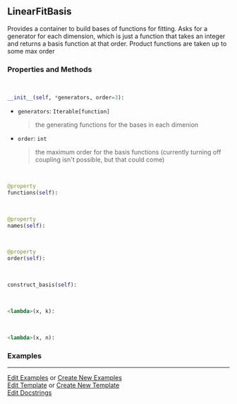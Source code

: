 ## <a id="McUtils.Zachary.FittableModels.LinearFitBasis">LinearFitBasis</a>
Provides a container to build bases of functions for fitting.
Asks for a generator for each dimension, which is just a function that takes an integer and returns a basis function at that order.
Product functions are taken up to some max order

### Properties and Methods
<a id="McUtils.Zachary.FittableModels.LinearFitBasis.__init__" class="docs-object-method">&nbsp;</a>
```python
__init__(self, *generators, order=3): 
```

- `generators`: `Iterable[function]`
    >the generating functions for the bases in each dimenion
- `order`: `int`
    >the maximum order for the basis functions (currently turning off coupling isn't possible, but that could come)

<a id="McUtils.Zachary.FittableModels.LinearFitBasis.functions" class="docs-object-method">&nbsp;</a>
```python
@property
functions(self): 
```

<a id="McUtils.Zachary.FittableModels.LinearFitBasis.names" class="docs-object-method">&nbsp;</a>
```python
@property
names(self): 
```

<a id="McUtils.Zachary.FittableModels.LinearFitBasis.order" class="docs-object-method">&nbsp;</a>
```python
@property
order(self): 
```

<a id="McUtils.Zachary.FittableModels.LinearFitBasis.construct_basis" class="docs-object-method">&nbsp;</a>
```python
construct_basis(self): 
```

<a id="McUtils.Zachary.FittableModels.LinearFitBasis.<lambda>" class="docs-object-method">&nbsp;</a>
```python
<lambda>(x, k): 
```

<a id="McUtils.Zachary.FittableModels.LinearFitBasis.<lambda>" class="docs-object-method">&nbsp;</a>
```python
<lambda>(x, n): 
```

### Examples


___

[Edit Examples](https://github.com/McCoyGroup/References/edit/gh-pages/Documentation/examples/McUtils/Zachary/FittableModels/LinearFitBasis.md) or 
[Create New Examples](https://github.com/McCoyGroup/References/new/gh-pages/?filename=Documentation/examples/McUtils/Zachary/FittableModels/LinearFitBasis.md) <br/>
[Edit Template](https://github.com/McCoyGroup/References/edit/gh-pages/Documentation/templates/McUtils/Zachary/FittableModels/LinearFitBasis.md) or 
[Create New Template](https://github.com/McCoyGroup/References/new/gh-pages/?filename=Documentation/templates/McUtils/Zachary/FittableModels/LinearFitBasis.md) <br/>
[Edit Docstrings](https://github.com/McCoyGroup/McUtils/edit/master/Zachary/FittableModels.py?message=Update%20Docs)